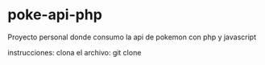 # poke-api-php
Proyecto personal donde consumo la api de pokemon con php y javascript

instrucciones:
clona el archivo: git clone
